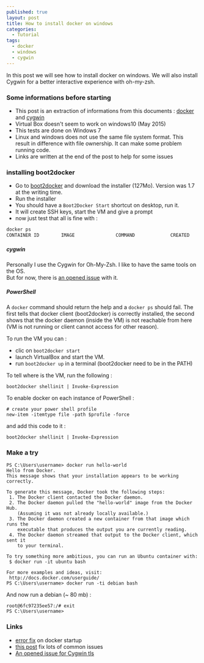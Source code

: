 ```yaml
---
published: true
layout: post
title: How to install docker on windows
categories:
  - Tutorial
tags:
  - docker
  - windows
  - cygwin
---
```


In this post we will see how to install docker on windows. We will also install Cygwin for a better interactive experience with oh-my-zsh.

### Some informations before starting

- This post is an extraction of informations from this documents : [docker](https://tdeheurles/docs/blob/master/docker) and [cygwin](https://tdeheurles/docs/blob/master/cygwin)
- Virtual Box doesn't seem to work on windows10 (May 2015)
- This tests are done on Windows 7
- Linux and windows does not use the same file system format. This result in difference with file ownership. It can make some problem running code.
- Links are written at the end of the post to help for some issues

### installing boot2docker

- Go to [boot2docker](http://boot2docker.io/) and download the installer (127Mo). Version was 1.7 at the writing time.
- Run the installer
- You should have a `Boot2Docker Start` shortcut on desktop, run it.
- It will create SSH keys, start the VM and give a prompt
- now just test that all is fine with :

 ```bash
 docker ps
 CONTAINER ID        IMAGE               COMMAND             CREATED             STATUS              PORTS               NAMES
 ```

##### cygwin

Personally I use the Cygwin for Oh-My-Zsh. I like to have the same tools on the OS.  
But for now, there is [an opened issue](https://github.com/docker/docker/issues/12469) with it.

##### PowerShell

A `docker` command should return the help and a `docker ps` should fail. The first tells that docker client (boot2docker) is correctly installed, the second shows that the docker daemon (inside the VM) is not reachable from here (VM is not running or client cannot access for other reason).

To run the VM you can :

- clic on `boot2docker start`
- launch VirtualBox and start the VM.
- run `boot2docker up` in a terminal (boot2docker need to be in the PATH)

To tell where is the VM, run the following :

```
boot2docker shellinit | Invoke-Expression
```

To enable docker on each instance of PowerShell :

```
# create your power shell profile
new-item -itemtype file -path $profile -force
```

and add this code to it :

```
boot2docker shellinit | Invoke-Expression
```

### Make a try

```
PS C:\Users\username> docker run hello-world
Hello from Docker.
This message shows that your installation appears to be working correctly.

To generate this message, Docker took the following steps:
 1. The Docker client contacted the Docker daemon.
 2. The Docker daemon pulled the "hello-world" image from the Docker Hub.
    (Assuming it was not already locally available.)
 3. The Docker daemon created a new container from that image which runs the
    executable that produces the output you are currently reading.
 4. The Docker daemon streamed that output to the Docker client, which sent it
    to your terminal.

To try something more ambitious, you can run an Ubuntu container with:
 $ docker run -it ubuntu bash

For more examples and ideas, visit:
 http://docs.docker.com/userguide/
PS C:\Users\username> docker run -ti debian bash
```

And now run a debian (~ 80 mb) :

```
root@6fc97235ee57:/# exit
PS C:\Users\username>
```

### Links

- [error fix](https://x86x64.wordpress.com/2015/05/03/docker-on-windows-fata0021-an-error-occurred-trying-to-connect/) on docker startup
- [this post](https://developer.ibm.com/bluemix/2015/04/16/installing-docker-windows-fixes-common-problems/) fix lots of common issues
- [An opened issue for Cygwin tls](https://github.com/docker/docker/issues/12469)
